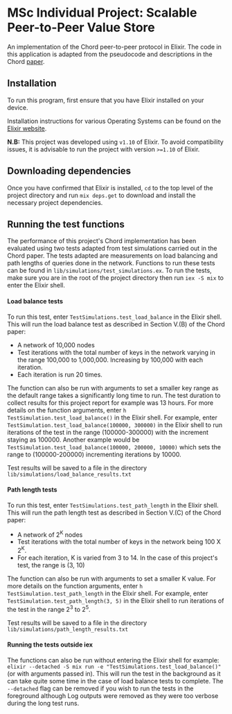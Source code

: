 # MSc Individual Project: Scalable Peer-to-Peer Value Store

An implementation of the Chord peer-to-peer protocol in Elixir. The code in this application is adapted
from the pseudocode and descriptions in the Chord
[paper](https://pdos.csail.mit.edu/papers/ton:chord/paper-ton.pdf).

## Installation

To run this program, first ensure that you have Elixir installed on your device.

Installation instructions for various Operating Systems can be found on the
[Elixir website](https://elixir-lang.org/install.html).

**N.B:** This project was developed using `v1.10` of Elixir. To avoid compatibility issues,
it is advisable to run the project with version `>=1.10` of Elixir.

## Downloading dependencies

Once you have confirmed that Elixir is installed, `cd` to the top level of the project directory
and run `mix deps.get` to download and install the necessary project dependencies.

## Running the test functions

The performance of this project's Chord implementation has been evaluated using two tests adapted from
test simulations carried out in the Chord paper. The tests adapted are measurements on load balancing
and path lengths of queries done in the network. Functions to run these tests can be found in
`lib/simulations/test_simulations.ex`. To run the tests, make sure you are in the root of the project
directory then run `iex -S mix` to enter the Elixir shell.

#### Load balance tests
To run this test, enter `TestSimulations.test_load_balance` in the Elixir shell. This will
run the load balance test as described in Section V.(B) of the Chord paper:
* A network of 10,000 nodes
* Test iterations with the total number of keys in the network varying in the range 100,000 to 1,000,000.
Increasing by 100,000 with each iteration.
* Each iteration is run 20 times.

The function can also be run with arguments to set a smaller key range as the default range takes
a significantly long time to run. The test duration to collect results for this project report for example
was 13 hours. For more details on the function arguments, enter `h TestSimulation.test_load_balance()` in
the Elixir shell. For example, enter `TestSimulation.test_load_balance(100000, 300000)` in the Elixir
shell to run iterations of the test in the range (100000-300000) with the increment staying as 100000.
Another example would be `TestSimulation.test_load_balance(100000, 200000, 10000)` which sets the range
to (100000-200000) incrementing iterations by 10000.

Test results will be saved to a file in the directory `lib/simulations/load_balance_results.txt`

#### Path length tests
To run this test, enter `TestSimulations.test_path_length` in the Elixir shell. This will
run the path length test as described in Section V.(C) of the Chord paper:
* A network of 2<sup>K</sup> nodes
* Test iterations with the total number of keys in the network being 100 X 2<sup>K</sup>.
* For each iteration, K is varied from 3 to 14. In the case of this project's test, the range is (3, 10)

The function can also be run with arguments to set a smaller K value.
For more details on the function arguments, enter `h TestSimulation.test_path_length` in
the Elixir shell. For example, enter `TestSimulation.test_path_length(3, 5)` in the Elixir
shell to run iterations of the test in the range 2<sup>3</sup> to 2<sup>5</sup>.

Test results will be saved to a file in the directory `lib/simulations/path_length_results.txt`

#### Running the tests outside iex
The functions can also be run without entering the Elixir shell for example: 
`elixir --detached -S mix run -e "TestSimulations.test_load_balance()"` (or with arguments passed in).
This will run the test in the background as it can take quite some time in the case of load balance tests
to complete. The `--detached` flag can be removed if you wish to run the tests in the foreground
although Log outputs were removed as they were too verbose during the long test runs.
